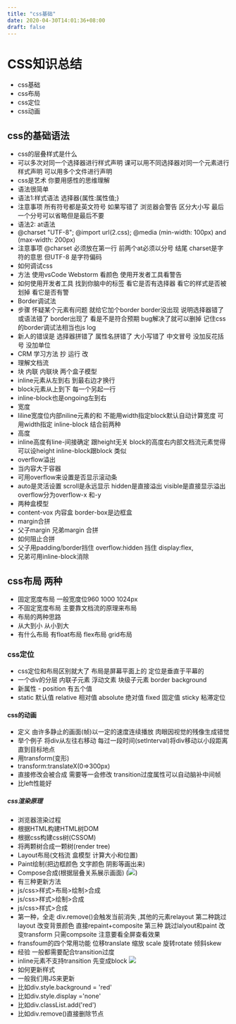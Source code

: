 ```yaml
---
title: "css基础"
date: 2020-04-30T14:01:36+08:00
draft: false
---
```



# CSS知识总结
 * css基础
 * css布局
 * css定位
 * css动画

## css的基础语法
* css的层叠样式是什么
* 可以多次对同一个选择器进行样式声明 课可以用不同选择器对同一个元素进行样式声明  可以用多个文件进行声明
* css是艺术 你要用感性的思维理解
* 语法很简单
* 语法1:样式语法  选择器{属性:属性值;} 
* 注意事项 所有符号都是英文符号 如果写错了 浏览器会警告 区分大小写 最后一个分号可以省略但是最后不要 
* 语法2: at语法
* @charset "UTF-8"; @import url(2.css);
@media (min-width: 100px) and (max-width: 200px)
* 注意事项 @charset 必须放在第一行 前两个at必须以分号 结尾   charset是字符的意思  但UTF-8 是字符偏码
* 如何调试css
* 方法 使用vsCode Webstorm 看颜色 使用开发者工具看警告 
* 如何使用开发者工具 找到你脑中的标签 看它是否有选择器 看它的样式是否被划掉 看它是否有警
* Border调试法
* 步骤  怀疑某个元素有问题 就给它加个border border没出现 说明选择器错了或语法错了 border出现了 看是不是符合预期  bug解决了就可以删掉  记住css的border调试法相当也js log
* 新人的错误是 选择器拼错了 属性名拼错了  大小写错了 中文冒号 没加反花括号 没加单位 
* CRM 学习方法 抄 运行 改
* 理解文档流 
*  块 内联 内联块 两个盒子模型 
*  inline元素从左到右  到最右边才换行
*  block元素从上到下 每一个另起一行
*  inline-block也是ongoing左到右
*  宽度
*  liline宽度位内部niline元素的和 不能用width指定block默认自动计算宽度 可用width指定 inline-block 结合前两种
*  高度 
*  inline高度有line-间接确定 跟height无关 block的高度右内部文档流元素觉得 可以设height  inline-block跟block 类似
*  overflow溢出
*  当内容大于容器
*  可用overflow来设置是否显示滚动条
*  auto是灵活设置 scroll是永远显示 hidden是直接溢出 visible是直接显示溢出 overflow分为overflow-x 和-y
*  两种盒模型
*  content-vox 内容盒 border-box是边框盒
*  margin合拼
*  父子margin 兄弟margin 合拼
*  如何阻止合拼 
*  父子用padding/border挡住 overflow:hidden 挡住 display:flex,
*  兄弟可用inline-block消除

 ## css布局 两种
 * 固定宽度布局  一般宽度位960 1000 1024px
 * 不固定宽度布局 主要靠文档流的原理来布局
 * 布局的两种思路
 * 从大到小 从小到大 
 * 有什么布局 有float布局 flex布局 grid布局
  ### css定位 
  * css定位和布局区别就大了 布局是屏幕平面上的 定位是垂直于平幕的
  *  一个div的分层 内联子元素 浮动文素 块级子元素 border background 
  *  新属性 - position 有五个值
  *  static 默认值 relative 相对值 absolute 绝对值 fixed 固定值 sticky 粘滞定位
  #### css的动画
  * 定义 由许多静止的画面(帧)以一定的速度连续播放 肉眼因视觉的残像生成错觉 
  * 举个例子 将div从左往右移动 每过一段时间(setlnterval)将div移动以小段距离 直到目标地点  
  * 用transform(变形)
  * transform:translateX(0=>300px)
  * 直接修改会被合成 需要等一会修改 transition过度属性可以自动脑补中间帧
  * 比left性能好

  ##### css渲染原理
  * 浏览器渲染过程
  * 根据HTML构建HTML树DOM  
  * 根据css构建css树(CSSOM)
  * 将两颗树合成一颗树(render tree)
  * Layout布局(文档流 盒模型 计算大小和位置)
  * Paint绘制(把边框颜色 文字颜色 阴影等画出来)
  * Compose合成(根据层叠关系展示画面)
(![](https://ftp.bmp.ovh/imgs/2020/05/a53b6f36c9ab6216.png))
  * 有三种更新方法
  * js/css>样式>布局>绘制>合成
  * js/css>样式>绘制>合成
  * js/css>样式>合成
  * 第一种，全走 div.remove()会触发当前消失 ,其他的元素relayout 第二种跳过layout 改变背景颜色 直接repaint+composite 第三种 跳过lalyout和paint 改变transform 只需compsoite 注意要看全屏查看效果 
  * fransfoum的四个常用功能 位移translate 缩放 scale 旋转rotate 倾斜skew 
  * 经验 一般都需要配合transition过度 
  * inline元素不支持transition 先变成block
  ![](https://ftp.bmp.ovh/imgs/2020/05/8d4a018477123c51.png)
   * 如何更新样式
   * 一般我们用JS来更新
   * 比如div.style.background = 'red'
   * 比如div.style.display ='none'
   * 比如div.classList.add('red')
   * 比如div.remove()直接删除节点